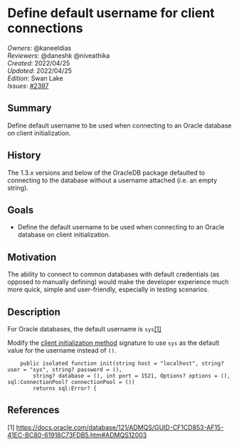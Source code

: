 # Define default username for client connections

_Owners_: @kaneeldias  
_Reviewers_: @daneshk @niveathika  
_Created_: 2022/04/25  
_Updated_: 2022/04/25  
_Edition_: Swan Lake  
_Issues_: [#2397](https://github.com/ballerina-platform/ballerina-standard-library/issues/2397)

## Summary
Define default username to be used when connecting to an Oracle database on client initialization.

## History
The 1.3.x versions and below of the OracleDB package defaulted to connecting to the database without a username
attached (i.e. an empty string).

## Goals
- Define the default username to be used when connecting to an Oracle database on client initialization.

## Motivation
The ability to connect to common databases with default credentials (as opposed to manually defining) would make the
developer experience much more quick, simple and user-friendly, especially in testing scenarios.

## Description
For Oracle databases, the default username is `sys`[[1]](https://docs.oracle.com/database/121/ADMQS/GUID-CF1CD853-AF15-41EC-BC80-61918C73FDB5.htm#ADMQS12003)

Modify the [client initialization method](https://github.com/ballerina-platform/module-ballerinax-mssql/blob/dd331469cfed22073c66337278962cbad6dd565c/ballerina/Client.bal#L37-L38)
signature to use `sys` as the default value for the username instead of `()`.

```ballerina
    public isolated function init(string host = "localhost", string? user = "sys", string? password = (), 
        string? database = (), int port = 1521, Options? options = (), sql:ConnectionPool? connectionPool = ()) 
        returns sql:Error? {

```

## References
[1] https://docs.oracle.com/database/121/ADMQS/GUID-CF1CD853-AF15-41EC-BC80-61918C73FDB5.htm#ADMQS12003
